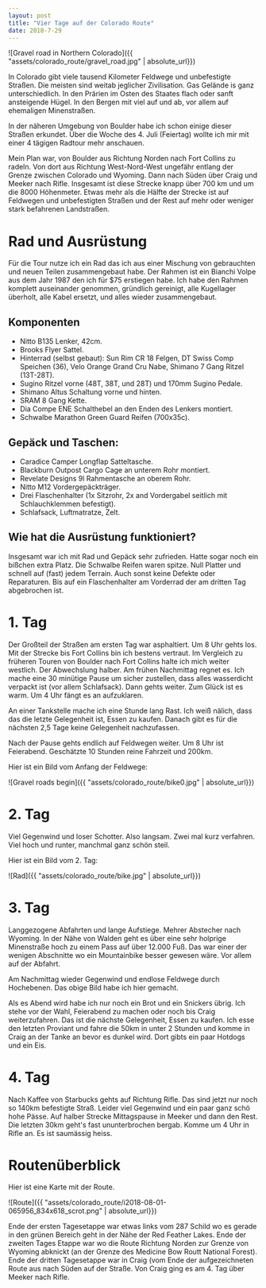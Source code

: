 ```yaml
---
layout: post
title: "Vier Tage auf der Colorado Route"
date: 2018-7-29
---
```


![Gravel road in Northern Colorado]({{ "assets/colorado_route/gravel_road.jpg" | absolute_url}})

In Colorado gibt viele tausend Kilometer Feldwege und
unbefestigte Stra&szlig;en. Die meisten sind weitab jeglicher
Zivilisation. Gas Gel&auml;nde is ganz unterschiedlich. In den
Pr&auml;rien im Osten des Staates flach oder sanft ansteigende
H&uuml;gel. In den Bergen mit viel auf und ab, vor allem auf
ehemaligen Minenstra&szlig;en.

In der n&auml;heren Umgebung von Boulder habe ich schon einige
dieser Stra&szlig;en erkundet. &Uuml;ber die Woche des 4. Juli
(Feiertag) wollte ich mir mit einer 4 t&auml;gigen Radtour mehr
anschauen.

Mein Plan war, von Boulder aus Richtung Norden nach Fort Collins
zu radeln. Von dort aus Richtung West-Nord-West ungef&auml;hr
entlang der Grenze zwischen Colorado und Wyoming. Dann nach
S&uuml;den &uuml;ber Craig und Meeker nach Rifle. Insgesamt ist
diese Strecke knapp &uuml;ber 700 km und um die 8000
H&ouml;henmeter. Etwas mehr als die H&auml;lfte der Strecke ist
auf Feldwegen und unbefestigten Stra&szlig;en und der Rest auf
mehr oder weniger stark befahrenen Landstra&szlig;en.


# Rad und Ausr&uuml;stung

F&uuml;r die Tour nutze ich ein Rad das ich aus einer Mischung von
gebrauchten und neuen Teilen zusammengebaut habe. Der Rahmen ist
ein Bianchi Volpe aus dem Jahr 1987 den ich f&uuml;r $75
erstiegen habe. Ich habe den Rahmen komplett auseinander
genommen, gr&uuml;ndlich gereinigt, alle Kugellager
&uuml;berholt, alle Kabel ersetzt, und alles wieder
zusammengebaut.


## Komponenten

* Nitto B135 Lenker, 42cm.
* Brooks Flyer Sattel.
* Hinterrad (selbst gebaut): Sun Rim CR 18 Felgen, DT Swiss Comp
  Speichen (36), Velo Orange Grand Cru Nabe, Shimano 7 Gang Ritzel (13T-28T).
* Sugino Ritzel vorne (48T, 38T, und 28T) und 170mm Sugino
  Pedale.
* Shimano Altus Schaltung vorne und hinten.
* SRAM 8 Gang Kette.
* Dia Compe ENE Schalthebel an den Enden des Lenkers montiert.
* Schwalbe Marathon Green Guard Reifen (700x35c).


## Gep&auml;ck und Taschen:

* Caradice Camper Longflap Satteltasche.
* Blackburn Outpost Cargo Cage an unterem Rohr montiert.
* Revelate Designs 9l Rahmentasche an oberem Rohr.
* Nitto M12 Vordergep&auml;cktr&auml;ger.
* Drei Flaschenhalter (1x Sitzrohr, 2x and Vordergabel seitlich
  mit Schlauchklemmen befestigt).
* Schlafsack, Luftmatratze, Zelt.


## Wie hat die Ausr&uuml;stung funktioniert?

Insgesamt war ich mit Rad und Gep&auml;ck sehr zufrieden. Hatte
sogar noch ein bi&szlig;chen extra Platz. Die Schwalbe Reifen
waren spitze. Null Platter und schnell auf (fast) jedem Terrain.
Auch sonst keine Defekte oder Reparaturen. Bis auf ein
Flaschenhalter am Vorderrad der am dritten Tag abgebrochen ist.


# 1. Tag

Der Gro&szlig;teil der Stra&szlig;en am ersten Tag war
asphaltiert. Um 8 Uhr gehts los. Mit der Strecke bis Fort Collins
bin ich bestens vertraut. Im Vergleich zu fr&uuml;heren Touren
von Boulder nach Fort Collins halte ich mich weiter westlich. Der
Abwechslung halber. Am fr&uuml;hen Nachmittag regnet es. Ich
mache eine 30 min&uuml;tige Pause um sicher zustellen, dass alles
wasserdicht verpackt ist (vor allem Schlafsack). Dann gehts
weiter. Zum Gl&uuml;ck ist es warm. Um 4 Uhr f&auml;ngt es an
aufzuklaren.

An einer Tankstelle mache ich eine Stunde lang Rast. Ich
wei&szlig; n&auml;lich, dass das die letzte Gelegenheit ist,
Essen zu kaufen. Danach gibt es f&uuml;r die n&auml;chsten 2,5
Tage keine Gelegenheit nachzufassen.

Nach der Pause gehts endlich auf Feldwegen weiter. Um 8 Uhr ist
Feierabend. Gesch&auml;tzte 10 Stunden reine Fahrzeit und 200km.

Hier ist ein Bild vom Anfang der Feldwege:

![Gravel roads begin]({{ "assets/colorado_route/bike0.jpg" | absolute_url}})


# 2. Tag

Viel Gegenwind und loser Schotter. Also langsam. Zwei mal kurz
verfahren. Viel hoch und runter, manchmal ganz sch&ouml;n steil.

Hier ist ein Bild vom 2. Tag:

![Rad]({{ "assets/colorado_route/bike.jpg" | absolute_url}})


# 3. Tag

Langgezogene Abfahrten und lange Aufstiege. Mehrer Abstecher nach
Wyoming. In der N&auml;he von Walden geht es &uuml;ber eine sehr
holprige Minenstra&szlig;e hoch zu einem Pass auf &uuml;ber
12.000 Fu&szlig;. Das war einer der wenigen Abschnitte wo ein
Mountainbike besser gewesen w&auml;re. Vor allem auf der Abfahrt.

Am Nachmittag wieder Gegenwind und endlose Feldwege durch
Hochebenen. Das obige Bild habe ich hier gemacht.

Als es Abend wird habe ich nur noch ein Brot und ein Snickers
&uuml;brig. Ich stehe vor der Wahl, Feierabend zu machen oder
noch bis Craig weiterzufahren.  Das ist die n&auml;chste
Gelegenheit, Essen zu kaufen. Ich esse den letzten Proviant und
fahre die 50km in unter 2 Stunden und komme in Craig an der Tanke
an bevor es dunkel wird. Dort gibts ein paar Hotdogs und ein Eis.


# 4. Tag

Nach Kaffee von Starbucks gehts auf Richtung Rifle. Das sind
jetzt nur noch so 140km befestigte Stra&szlig;. Leider viel
Gegenwind und ein paar ganz sch&ouml; hohe P&auml;sse. Auf halber
Strecke Mittagspause in Meeker und dann den Rest.  Die letzten
30km geht's fast ununterbrochen bergab. Komme um 4 Uhr in Rifle
an.  Es ist saum&auml;ssig heiss.


# Routen&uuml;berblick


Hier ist eine Karte mit der Route.

![Route]({{ "assets/colorado_route/i2018-08-01-065956_834x618_scrot.png" | absolute_url}})

Ende der ersten Tagesetappe war etwas links vom 287 Schild wo es
gerade in den gr&uuml;nen Bereich geht in der N&auml;he der Red
Feather Lakes. Ende der zweiten Tages Etappe war wo die Route
Richtung Norden zur Grenze von Wyoming abknickt (an der Grenze
des Medicine Bow Routt National Forest). Ende der dritten
Tagesetappe war in Craig (vom Ende der aufgezeichneten Route aus
nach S&uuml;den auf der Stra&szlig;e. Von Craig ging es am 4. Tag
&uuml;ber Meeker nach Rifle.
